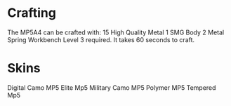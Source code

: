 # Crafting 

The MP5A4 can be crafted with:
15 High Quality Metal
1 SMG Body
2 Metal Spring
Workbench Level 3 required.
It takes 60 seconds to craft.
# Skins

Digital Camo MP5
Elite Mp5
Military Camo MP5
Polymer MP5
Tempered Mp5

